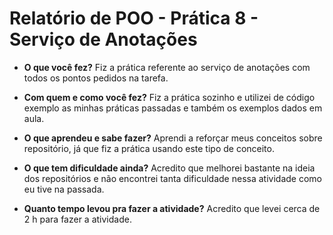 # Relatório de POO - Prática 8 - Serviço de Anotações

- **O que você fez?**
Fiz a prática referente ao serviço de anotações com todos os pontos pedidos na tarefa.

- **Com quem e como você fez?**
Fiz a prática sozinho e utilizei de código exemplo as minhas práticas passadas e também os exemplos dados em aula.

- **O que aprendeu e sabe fazer?**
Aprendi a reforçar meus conceitos sobre repositório, já que fiz a prática usando este tipo de conceito.

- **O que tem dificuldade ainda?**
Acredito que melhorei bastante na ideia dos repositórios e não encontrei tanta dificuldade nessa atividade como eu tive na passada.

- **Quanto tempo levou pra fazer a atividade?**
Acredito que levei cerca de 2 h para fazer a atividade. 
